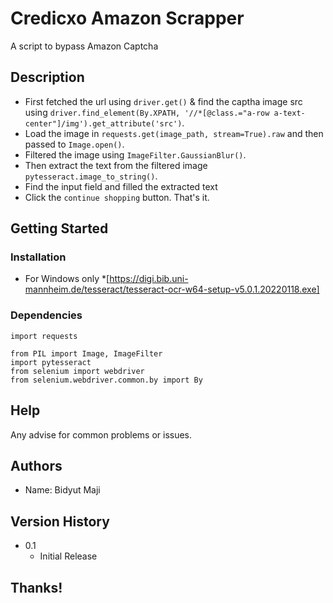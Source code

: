 #  Credicxo Amazon Scrapper 

A script to bypass Amazon Captcha

## Description
* First fetched the url using `driver.get()` & find the captha image src using `driver.find_element(By.XPATH, '//*[@class.="a-row a-text-center"]/img').get_attribute('src')`.
* Load the image in `requests.get(image_path, stream=True).raw` and then passed to `Image.open()`.
* Filtered the image using `ImageFilter.GaussianBlur()`.
* Then extract the text from the filtered image ` pytesseract.image_to_string()`.
* Find the input field and filled the extracted text
* Click the `continue shopping` button. That's it. 

## Getting Started 

### Installation 

* For Windows only
 *[https://digi.bib.uni-mannheim.de/tesseract/tesseract-ocr-w64-setup-v5.0.1.20220118.exe]

### Dependencies
 
```
import requests

from PIL import Image, ImageFilter
import pytesseract
from selenium import webdriver
from selenium.webdriver.common.by import By
```

## Help

Any advise for common problems or issues.

## Authors

* Name: Bidyut Maji

## Version History

* 0.1
    * Initial Release

## Thanks!
